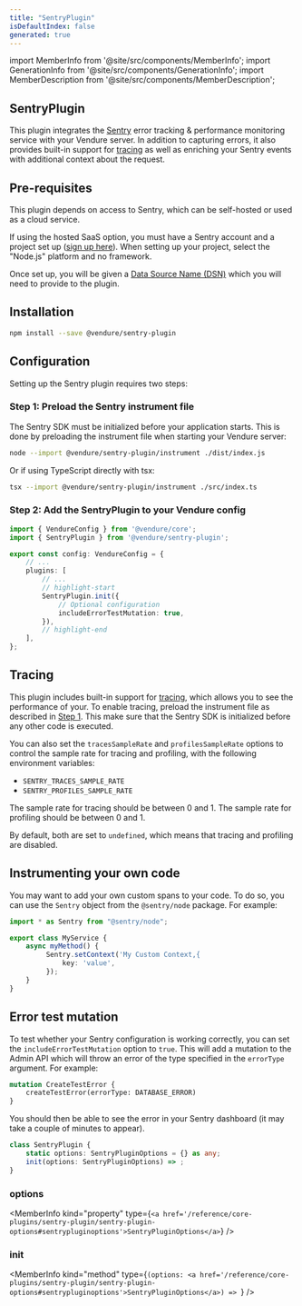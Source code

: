 ```yaml
---
title: "SentryPlugin"
isDefaultIndex: false
generated: true
---
```

<!-- This file was generated from the Vendure source. Do not modify. Instead, re-run the "docs:build" script -->
import MemberInfo from '@site/src/components/MemberInfo';
import GenerationInfo from '@site/src/components/GenerationInfo';
import MemberDescription from '@site/src/components/MemberDescription';


## SentryPlugin

<GenerationInfo sourceFile="packages/sentry-plugin/src/sentry-plugin.ts" sourceLine="127" packageName="@vendure/sentry-plugin" />

This plugin integrates the [Sentry](https://sentry.io) error tracking & performance monitoring
service with your Vendure server. In addition to capturing errors, it also provides built-in
support for [tracing](https://docs.sentry.io/product/sentry-basics/concepts/tracing/) as well as
enriching your Sentry events with additional context about the request.

## Pre-requisites

This plugin depends on access to Sentry, which can be self-hosted or used as a cloud service.

If using the hosted SaaS option, you must have a Sentry account and a project set up ([sign up here](https://sentry.io/signup/)). When setting up your project,
select the "Node.js" platform and no framework.

Once set up, you will be given a [Data Source Name (DSN)](https://docs.sentry.io/product/sentry-basics/concepts/dsn-explainer/)
which you will need to provide to the plugin.

## Installation

```sh
npm install --save @vendure/sentry-plugin
```

## Configuration

Setting up the Sentry plugin requires two steps:

### Step 1: Preload the Sentry instrument file

The Sentry SDK must be initialized before your application starts. This is done by preloading
the instrument file when starting your Vendure server:

```sh
node --import @vendure/sentry-plugin/instrument ./dist/index.js
```

Or if using TypeScript directly with tsx:

```sh
tsx --import @vendure/sentry-plugin/instrument ./src/index.ts
```

### Step 2: Add the SentryPlugin to your Vendure config

```ts
import { VendureConfig } from '@vendure/core';
import { SentryPlugin } from '@vendure/sentry-plugin';

export const config: VendureConfig = {
    // ...
    plugins: [
        // ...
        // highlight-start
        SentryPlugin.init({
            // Optional configuration
            includeErrorTestMutation: true,
        }),
        // highlight-end
    ],
};
```

## Tracing

This plugin includes built-in support for [tracing](https://docs.sentry.io/product/sentry-basics/concepts/tracing/), which allows you to see the performance of your.
To enable tracing, preload the instrument file as described in [Step 1](#step-1-preload-the-sentry-instrument-file).
This make sure that the Sentry SDK is initialized before any other code is executed.

You can also set the `tracesSampleRate` and `profilesSampleRate` options to control the sample rate for
tracing and profiling, with the following environment variables:

- `SENTRY_TRACES_SAMPLE_RATE`
- `SENTRY_PROFILES_SAMPLE_RATE`

The sample rate for tracing should be between 0 and 1. The sample rate for profiling should be between 0 and 1.

By default, both are set to `undefined`, which means that tracing and profiling are disabled.

## Instrumenting your own code

You may want to add your own custom spans to your code. To do so, you can use the `Sentry` object
from the `@sentry/node` package. For example:

```ts
import * as Sentry from "@sentry/node";

export class MyService {
    async myMethod() {
         Sentry.setContext('My Custom Context,{
             key: 'value',
         });
    }
}
```

## Error test mutation

To test whether your Sentry configuration is working correctly, you can set the `includeErrorTestMutation` option to `true`. This will add a mutation to the Admin API
which will throw an error of the type specified in the `errorType` argument. For example:

```graphql
mutation CreateTestError {
    createTestError(errorType: DATABASE_ERROR)
}
```

You should then be able to see the error in your Sentry dashboard (it may take a couple of minutes to appear).

```ts title="Signature"
class SentryPlugin {
    static options: SentryPluginOptions = {} as any;
    init(options: SentryPluginOptions) => ;
}
```

<div className="members-wrapper">

### options

<MemberInfo kind="property" type={`<a href='/reference/core-plugins/sentry-plugin/sentry-plugin-options#sentrypluginoptions'>SentryPluginOptions</a>`}   />


### init

<MemberInfo kind="method" type={`(options: <a href='/reference/core-plugins/sentry-plugin/sentry-plugin-options#sentrypluginoptions'>SentryPluginOptions</a>) => `}   />




</div>
